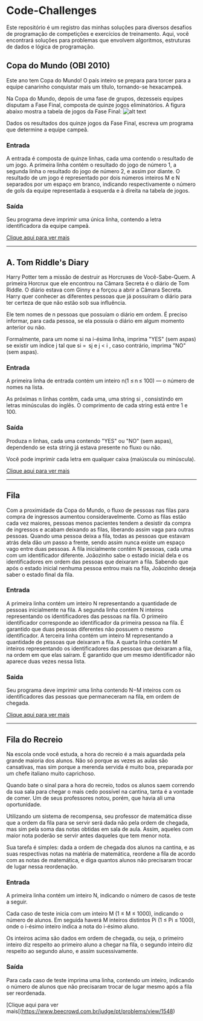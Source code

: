 # Code-Challenges
Este repositório é um registro das minhas soluções para diversos desafios de programação de competições e exercícios de treinamento. Aqui, você encontrará soluções para problemas que envolvem algoritmos, estruturas de dados e lógica de programação.

## Copa do Mundo (OBI 2010)
Este ano tem Copa do Mundo! O país inteiro se prepara para torcer para a equipe canarinho conquistar mais um título, tornando-se hexacampeã.

Na Copa do Mundo, depois de uma fase de grupos, dezesseis equipes disputam a Fase Final, composta de quinze jogos eliminatórios. A figura abaixo mostra a tabela de jogos da Fase Final:
![alt text](https://neps.academy/_ipx/_/https://api.neps.academy/image/1358.png)

Dados os resultados dos quinze jogos da Fase Final, escreva um programa que determine a equipe campeã.

### Entrada
A entrada é composta de quinze linhas, cada uma contendo o resultado de um jogo. A primeira linha contém o resultado do jogo de número 1, a segunda linha o resultado do jogo de número 2, e assim por diante. O resultado de um jogo é representado por dois números inteiros M e N separados por um espaço em branco, indicando respectivamente o número de gols da equipe representada à esquerda e à direita na tabela de jogos.

### Saída
Seu programa deve imprimir uma única linha, contendo a letra identificadora da equipe campeã.

[Clique aqui para ver mais](https://neps.academy/br/exercise/276)

---

## A. Tom Riddle's Diary

Harry Potter tem a missão de destruir as Horcruxes de Você-Sabe-Quem. A primeira Horcrux que ele encontrou na Câmara Secreta é o diário de Tom Riddle. O diário estava com Ginny e a forçou a abrir a Câmara Secreta. Harry quer conhecer as diferentes pessoas que já possuíram o diário para ter certeza de que não estão sob sua influência.

Ele tem nomes de n pessoas que possuíam o diário em ordem. É preciso informar, para cada pessoa, se ela possuía o diário em algum momento anterior ou não.

Formalmente, para um nome si na i-ésima linha, imprima "YES" (sem aspas) se existir um índice j tal que si =  sj e j < i , caso contrário, imprima "NO" (sem aspas).

### Entrada
A primeira linha de entrada contém um inteiro n(1 ≤ n ≤ 100) — o número de nomes na lista.

As próximas n linhas contêm, cada uma, uma string si , consistindo em letras minúsculas do inglês. O comprimento de cada string está entre 1 e 100.

### Saída
Produza n linhas, cada uma contendo "YES" ou "NO" (sem aspas), dependendo se esta string já estava presente no fluxo ou não.

Você pode imprimir cada letra em qualquer caixa (maiúscula ou minúscula).

[Clique aqui para ver mais](https://codeforces.com/contest/855/problem/A)

---

## Fila

Com a proximidade da Copa do Mundo, o fluxo de pessoas nas filas para compra de ingressos aumentou consideravelmente. Como as filas estão cada vez maiores, pessoas menos pacientes tendem a desistir da compra de ingressos e acabam deixando as filas, liberando assim vaga para outras pessoas. Quando uma pessoa deixa a fila, todas as pessoas que estavam atrás dela dão um passo a frente, sendo assim nunca existe um espaço vago entre duas pessoas. A fila inicialmente contém N pessoas, cada uma com um identificador diferente. Joãozinho sabe o estado inicial dela e os identificadores em ordem das pessoas que deixaram a fila. Sabendo que após o estado inicial nenhuma pessoa entrou mais na fila, Joãozinho deseja saber o estado final da fila.

### Entrada 
A primeira linha contém um inteiro N representando a quantidade de pessoas inicialmente na fila. A segunda linha contém N inteiros representando os identificadores das pessoas na fila. O primeiro identificador corresponde ao identificador da primeira pessoa na fila. É garantido que duas pessoas diferentes não possuem o mesmo identificador. A terceira linha contém um inteiro M representando a quantidade de pessoas que deixaram a fila. A quarta linha contém M inteiros representando os identificadores das pessoas que deixaram a fila, na ordem em que elas saíram. É garantido que um mesmo identificador não aparece duas vezes nessa lista.

### Saida
Seu programa deve imprimir uma linha contendo N−M inteiros com os identificadores das pessoas que permaneceram na fila, em ordem de chegada.

[Clique aqui para ver mais](https://neps.academy/br/course/estruturas-de-dados-(codcad)/lesson/fila)

---

## Fila do Recreio

Na escola onde você estuda, a hora do recreio é a mais aguardada pela grande maioria dos alunos. Não só porque as vezes as aulas são cansativas, mas sim porque a merenda servida é muito boa, preparada por um chefe italiano muito caprichoso.

Quando bate o sinal para a hora do recreio, todos os alunos saem correndo da sua sala para chegar o mais cedo possível na cantina, tanta é a vontade de comer. Um de seus professores notou, porém, que havia ali uma oportunidade.

Utilizando um sistema de recompensa, seu professor de matemática disse que a ordem da fila para se servir será dada não pela ordem de chegada, mas sim pela soma das notas obtidas em sala de aula. Assim, aqueles com maior nota poderão se servir antes daqueles que tem menor nota.

Sua tarefa é simples: dada a ordem de chegada dos alunos na cantina, e as suas respectivas notas na matéria de matemática, reordene a fila de acordo com as notas de matemática, e diga quantos alunos não precisaram trocar de lugar nessa reordenação.

### Entrada
A primeira linha contém um inteiro N, indicando o número de casos de teste a seguir.

Cada caso de teste inicia com um inteiro M (1 ≤ M ≤ 1000), indicando o número de alunos. Em seguida haverá M inteiros distintos Pi (1 ≤ Pi ≤ 1000), onde o i-ésimo inteiro indica a nota do i-ésimo aluno.

Os inteiros acima são dados em ordem de chegada, ou seja, o primeiro inteiro diz respeito ao primeiro aluno a chegar na fila, o segundo inteiro diz respeito ao segundo aluno, e assim sucessivamente.

### Saída
Para cada caso de teste imprima uma linha, contendo um inteiro, indicando o número de alunos que não precisaram trocar de lugar mesmo após a fila ser reordenada.

[Clique aqui para ver mais[(https://www.beecrowd.com.br/judge/pt/problems/view/1548)
